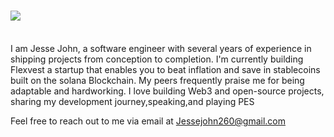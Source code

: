 <h1 align="left">
    <img src="https://readme-typing-svg.herokuapp.com/?font=Righteous&size=35&center=true&vCenter=true&width=500&height=70&duration=4000&lines=Hi+There!;I'm+Billionaire+|+Dev;" />
</h1>
<br/>
<div align="left"


I am Jesse John, a software engineer with several years of experience in shipping projects from conception to completion. I'm currently building Flexvest a startup that enables you to beat inflation and save in stablecoins built on the solana Blockchain. My peers frequently praise me for being adaptable and hardworking. I love building Web3 and open-source projects, sharing my development journey,speaking,and playing PES

Feel free to reach out to me via email at Jessejohn260@gmail.com


 
